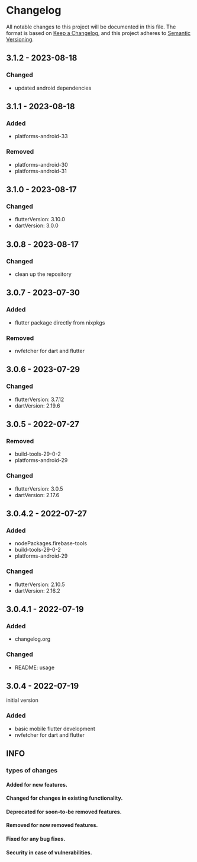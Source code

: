 # Changelog
All notable changes to this project will be documented in this file.
The format is based on [Keep a Changelog](https://keepachangelog.com/en/1.0.0/), and this project adheres to [Semantic Versioning](https://semver.org/spec/v2.0.0.html).

## 3.1.2 - 2023-08-18
### Changed
- updated android dependencies

## 3.1.1 - 2023-08-18
### Added
- platforms-android-33

### Removed
- platforms-android-30
- platforms-android-31

## 3.1.0 - 2023-08-17
### Changed
- flutterVersion: 3.10.0
- dartVersion: 3.0.0

## 3.0.8 - 2023-08-17

### Changed
- clean up the repository

## 3.0.7 - 2023-07-30

### Added
- flutter package directly from nixpkgs

### Removed
- nvfetcher for dart and flutter

## 3.0.6 - 2023-07-29

### Changed
- flutterVersion: 3.7.12
- dartVersion: 2.19.6

## 3.0.5 - 2022-07-27

### Removed
- build-tools-29-0-2
- platforms-android-29

### Changed
- flutterVersion: 3.0.5
- dartVersion: 2.17.6

## 3.0.4.2 - 2022-07-27

### Added
- nodePackages.firebase-tools
- build-tools-29-0-2
- platforms-android-29

### Changed
- flutterVersion: 2.10.5
- dartVersion: 2.16.2

## 3.0.4.1 - 2022-07-19

### Added
- changelog.org

### Changed
- README: usage

## 3.0.4 - 2022-07-19
initial version

### Added
- basic mobile flutter development
- nvfetcher for dart and flutter

## INFO

### types of changes

#### Added for new features.

#### Changed for changes in existing functionality.

#### Deprecated for soon-to-be removed features.

#### Removed for now removed features.

#### Fixed for any bug fixes.

#### Security in case of vulnerabilities.
